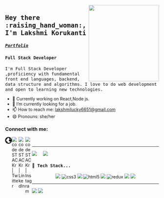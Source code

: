 <img src ="https://media.giphy.com/media/M9gbBd9nbDrOTu1Mqx/giphy.gif" align="right" width="230" height="250" />
<h2><samp><strong>Hey there :raising_hand_woman:,	I'm Lakshmi Korukanti </strong></samp></h2> 
<h5 ><samp><a href="https://lakshmikorukanti.github.io/">Portfolio</a></samp></h5>
<h4 ><samp>Full Stack Developer</samp></h4>
<p ><samp>
I'm Full Stack Developer ,proficiency with fundamental front end languages, backend, data structure and algorithms.
I love to do web development and open to learning new technologies.
</samp></p>

- 🔭 Currently working on React,Node js.
- 🌱 I’m currently looking for a job.
- 📫 How to reach me: lakshmilucky6651@gmail.com
- 😄 Pronouns: she/her
### Connect with me:
<div>
<img align="left" alt="codeSTACKr.com" width="22px" src="https://raw.githubusercontent.com/iconic/open-iconic/master/svg/globe.svg" />

<img align="left" alt="codeSTACKr | Twitter" width="22px" src="https://cdn.jsdelivr.net/npm/simple-icons@v3/icons/twitter.svg" />
<img align="left" alt="codeSTACKr | LinkedIn" width="22px" src="https://cdn.jsdelivr.net/npm/simple-icons@v3/icons/linkedin.svg" />
<img align="left" alt="codeSTACKr | Instagram" width="22px" src="https://cdn.jsdelivr.net/npm/simple-icons@v3/icons/instagram.svg" />
</div>
<br/>
<hr/>
<p>
 <a href="https://www.hackerrank.com/luckyrao4e8?hr_r=1"><img src="https://img.shields.io/badge/hackerrank-%23339933.svg?&style=for-the-badge&logo=hackerrank&logoColor=white" /></a>&nbsp;&nbsp;&nbsp;&nbsp;
  <a href="https://www.linkedin.com/in/lakshmi-korukanti-5a4a2b1a8/"><img src="https://img.shields.io/badge/linkedin-%230077B5.svg?&style=for-the-badge&logo=linkedin&logoColor=white" /></a>&nbsp;&nbsp;&nbsp;&nbsp;
</p>
 
<h4> 🔭<samp> Tech Stack...</samp></h4>
<p >
<p align="center" >
<img src="https://media3.giphy.com/media/ln7z2eWriiQAllfVcn/200w.webp" width="70">
<img src="https://devicons.github.io/devicon/devicon.git/icons/css3/css3-original-wordmark.svg" alt="css3" width="70" height="70"/> 
<img src="https://i.giphy.com/media/LMt9638dO8dftAjtco/200.webp" width="70">
<img src="https://devicons.github.io/devicon/devicon.git/icons/html5/html5-original-wordmark.svg" alt="html5" width="70" height="70"/>
<img src="https://i.giphy.com/media/eNAsjO55tPbgaor7ma/200w.webp" width="70">
<img src="https://devicons.github.io/devicon/devicon.git/icons/redux/redux-original.svg" alt="redux" width="70" height="70"/>
<img src="https://i.giphy.com/media/KzJkzjggfGN5Py6nkT/200.webp" width="70">

<img src="https://i.giphy.com/media/IdyAQJVN2kVPNUrojM/200.webp" width="70">
   </p> 
</p>
<hr>

<p align='left'>
  <img src="https://github-readme-stats.vercel.app/api?username=lakshmikorukanti&show_icons=true&theme=radical" height="207px" />
  <img src="https://github-readme-stats.vercel.app/api/top-langs/?username=lakshmikorukanti&theme=tokyonight"/>
</P>

